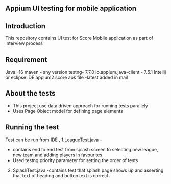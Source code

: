 ## Appium UI testing for mobile application

## Introduction
This repository contains UI test for Score Mobile application as part of interview process

## Requirement
Java -16
maven - any version
testng- 7.7.0
io.appium.java-client - 7.5.1
Intellij or eclipse IDE
appium2
score apk file -latest added in mail

## About the tests
* This project use data driven approach for running tests parallely
* Uses Page Object model for defining page elements
  

## Running the test
Test can be run from IDE , 
1.LeagueTest.java - 
* contains end to end test from splash screen to selecting new league, new team and adding players in favourites
* Used testng priority parameter for setting the order of tests
2. SplashTest.java -contains test that splash page shows up and asserting that text of heading and button text is correct.

